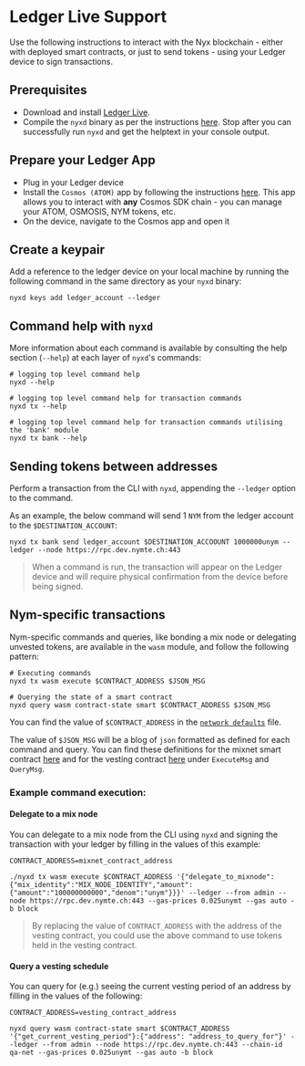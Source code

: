 # Ledger Live Support

Use the following instructions to interact with the Nyx blockchain - either with deployed smart contracts, or just to send tokens - using your Ledger device to sign transactions. 

## Prerequisites 
* Download and install [Ledger Live](https://www.ledger.com/ledger-live). 
* Compile the `nyxd` binary as per the instructions [here](https://nymtech.net/operators/nodes/validator-setup.html#building-the-nym-validator). Stop after you can successfully run `nyxd` and get the helptext in your console output. 

## Prepare your Ledger App 
* Plug in your Ledger device                                                    
* Install the `Cosmos (ATOM)` app by following the instructions [here](https://hub.cosmos.network/main/resources/ledger.html). This app allows you to interact with **any** Cosmos SDK chain - you can manage your ATOM, OSMOSIS, NYM tokens, etc.                                              
* On the device, navigate to the Cosmos app and open it    

## Create a keypair 
Add a reference to the ledger device on your local machine by running the following command in the same directory as your `nyxd` binary: 

```
nyxd keys add ledger_account --ledger 
```  

## Command help with `nyxd`
More information about each command is available by consulting the help section (`--help`) at each layer of `nyxd`'s commands:

```
# logging top level command help
nyxd --help

# logging top level command help for transaction commands 
nyxd tx --help

# logging top level command help for transaction commands utilising the 'bank' module
nyxd tx bank --help
```

## Sending tokens between addresses
Perform a transaction from the CLI with `nyxd`, appending the `--ledger` option to the command. 

As an example, the below command will send 1 `NYM` from the ledger account to the `$DESTINATION_ACCOUNT`:

```
nyxd tx bank send ledger_account $DESTINATION_ACCOOUNT 1000000unym --ledger --node https://rpc.dev.nymte.ch:443
```

> When a command is run, the transaction will appear on the Ledger device and will require physical confirmation from the device before being signed.

## Nym-specific transactions
Nym-specific commands and queries, like bonding a mix node or delegating unvested tokens, are available in the `wasm` module, and follow the following pattern: 

```
# Executing commands
nyxd tx wasm execute $CONTRACT_ADDRESS $JSON_MSG

# Querying the state of a smart contract 
nyxd query wasm contract-state smart $CONTRACT_ADDRESS $JSON_MSG
```

You can find the value of `$CONTRACT_ADDRESS` in the [`network defaults`](https://github.com/nymtech/nym/blob/release/v1.1.7/common/network-defaults/src/mainnet.rs) file. 

The value of `$JSON_MSG` will be a blog of `json` formatted as defined for each command and query. You can find these definitions for the mixnet smart contract [here](https://github.com/nymtech/nym/blob/develop/common/cosmwasm-smart-contracts/mixnet-contract/src/msg.rs) and for the vesting contract [here](https://github.com/nymtech/nym/blob/develop/common/cosmwasm-smart-contracts/vesting-contract/src/messages.rs) under `ExecuteMsg` and `QueryMsg`. 

### Example command execution: 
#### Delegate to a mix node
You can delegate to a mix node from the CLI using `nyxd` and signing the transaction with your ledger by filling in the values of this example: 
```
CONTRACT_ADDRESS=mixnet_contract_address

./nyxd tx wasm execute $CONTRACT_ADDRESS '{"delegate_to_mixnode":{"mix_identity":"MIX_NODE_IDENTITY","amount":{"amount":"100000000000","denom":"unym"}}}' --ledger --from admin --node https://rpc.dev.nymte.ch:443 --gas-prices 0.025unymt --gas auto -b block
```

> By replacing the value of `CONTRACT_ADDRESS` with the address of the vesting contract, you could use the above command to use tokens held in the vesting contract. 

#### Query a vesting schedule 
You can query for (e.g.) seeing the current vesting period of an address by filling in the values of the following: 
```
CONTRACT_ADDRESS=vesting_contract_address

nyxd query wasm contract-state smart $CONTRACT_ADDRESS '{"get_current_vesting_period"}:{"address": "address_to_query_for"}' --ledger --from admin --node https://rpc.dev.nymte.ch:443 --chain-id qa-net --gas-prices 0.025unymt --gas auto -b block  
```


